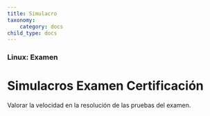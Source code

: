 ```yaml
---
title: Simulacro
taxonomy:
    category: docs
child_type: docs
---
```


### Linux: Examen

# Simulacros Examen Certificación

Valorar la velocidad en la resolución de las pruebas del examen.
